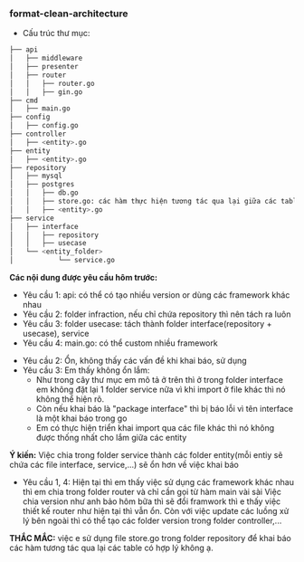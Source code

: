 ### format-clean-architecture

- Cấu trúc thư mục:
```bash
├── api
│   ├── middleware
│   ├── presenter
│   ├── router
│   │   ├── router.go
│   │   ├── gin.go
├── cmd
│   ├── main.go
├── config
│   ├── config.go
├── controller
│   ├── <entity>.go
├── entity
│   ├── <entity>.go
├── repository
│   ├── mysql
│   ├── postgres
│   │   ├── db.go
│   │   ├── store.go: các hàm thực hiện tương tác qua lại giữa các table
│   │   ├── <entity>.go
├── service
│   ├── interface
│   │   ├── repository
│   │   ├── usecase
│   └── <entity_folder>
│   		└── service.go
```
		
**Các nội dung được yêu cầu hôm trước:**
<ul>
	<li>Yêu cầu 1: api: có thể có tạo nhiều version or dùng các framework khác nhau</li>
	<li>Yêu cầu 2: folder infraction, nếu chỉ chứa repository thì nên tách ra luôn</li>
	<li>Yêu cầu 3: folder usecase: tách thành folder interface(repository + usecase), service</li>
	<li>Yêu cầu 4: main.go: có thể custom nhiều framework</li>
</ul>
	
- Yêu cầu 2: Ổn, không thấy các vấn đề khi khai báo, sử dụng
- Yêu cầu 3: Em thấy không ổn lắm:
	<ul>
		<li> Như trong cây thư mục em mô tả ở trên thì ở trong folder interface em không đặt lại 1 folder service nữa vì khi import ở file khác thì nó không thể hiện rõ.</li>
		<li>Còn nếu khai báo là "package interface" thì bị báo lỗi vì tên interface là một khai báo trong go</li>
		<li>Em có thực hiện triển khai import qua các file khác thì nó không được thống nhất cho lắm giữa các entity</li>
	</ul>
**Ý kiến:** Việc chia trong folder service thành các folder entity(mỗi entiy sẽ chứa các file interface, service,...) sẽ ổn hơn về việc khai báo		
		
- Yêu cầu 1, 4: Hiện tại thì em thấy việc sử dụng các framework khác nhau thì em chia trong folder router và chỉ cần gọi từ hàm main vài sài Việc chia version như anh bảo hôm bữa thì sẽ đổi framwork thì e thấy việc thiết kế router như hiện tại thì vẫn ổn. Còn với việc update các luồng xử lý bên ngoài thì có thể tạo các folder version trong folder controller,...
	
**THẮC MẮC:** việc e sử dụng file store.go trong folder repository để khai báo các hàm tương tác qua lại các table có hợp lý không ạ.

	
	
	
	
	
